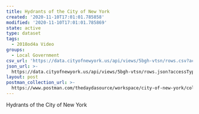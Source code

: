 ```yaml
---
title: Hydrants of the City of New York
created: '2020-11-10T17:01:01.785858'
modified: '2020-11-10T17:01:01.785869'
state: active
type: dataset
tags:
  - 2018od4a Video
groups:
  - Local Government
csv_url: 'https://data.cityofnewyork.us/api/views/5bgh-vtsn/rows.csv?accessType=DOWNLOAD'
json_url: >-
  https://data.cityofnewyork.us/api/views/5bgh-vtsn/rows.json?accessType=DOWNLOAD
layout: post
postman_collection_url: >-
  https://www.postman.com/thedaydasource/workspace/city-of-new-york/collection/15909983-6143b2cf-507f-4df0-81bd-f3595a710433
---
```

Hydrants of the City of New York
